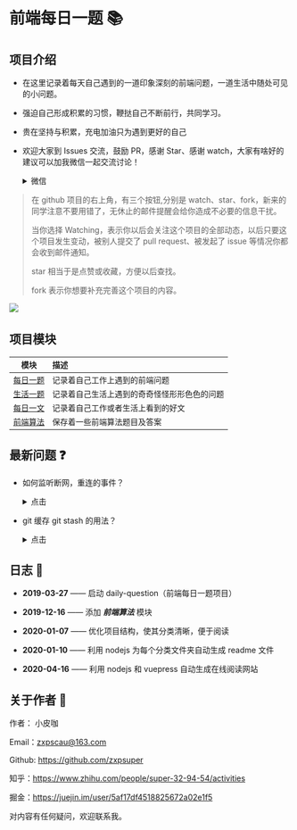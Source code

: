 # 前端每日一题 :books:

## 项目介绍

- 在这里记录着每天自己遇到的一道印象深刻的前端问题，一道生活中随处可见的小问题。

- 强迫自己形成积累的习惯，鞭挞自己不断前行，共同学习。

- 贵在坚持与积累，充电加油只为遇到更好的自己

- 欢迎大家到 Issues 交流，鼓励 PR，感谢 Star、感谢 watch，大家有啥好的建议可以加我微信一起交流讨论！

  <details>
  <summary>微信</summary>

  ![](./image/wechat.png)

  </details>

> 在 github 项目的右上角，有三个按钮,分别是 watch、star、fork，新来的同学注意不要用错了，无休止的邮件提醒会给你造成不必要的信息干扰。
>
> 当你选择 Watching，表示你以后会关注这个项目的全部动态，以后只要这个项目发生变动，被别人提交了 pull request、被发起了 issue 等情况你都会收到邮件通知。
>
> star 相当于是点赞或收藏，方便以后查找。
>
> fork 表示你想要补充完善这个项目的内容。

![](./image/fork_and_star.jpg)

## 项目模块

|           模块            | 描述                                         |
| :-----------------------: | :------------------------------------------- |
| [每日一题](./front_end/)  | 记录着自己工作上遇到的前端问题               |
|    [生活一题](./life/)    | 记录着自己生活上遇到的奇奇怪怪形形色色的问题 |
|  [每日一文](./article/)   | 记录着自己工作或者生活上看到的好文           |
| [前端算法](./algorithm//) | 保存着一些前端算法题目及答案                 |

## 最新问题 :question:

- 如何监听断网，重连的事件？

  <details>
  <summary>点击</summary>

  ```js
  window.addEventListener('offline', function () {
    onLine = false;
  });
  window.addEventListener('online', function () {
    if (onLine == false) {
      onLine = true;
      reLine();
    }
  });
  ```

  </details>

- git 缓存 git stash 的用法？

  <details>
  <summary>点击</summary>

  （1）git stash save "save message" : 执行存储时，添加备注，方便查找，只有 git stash 也要可以的，但查找时不方便识别。

  （2）git stash list ：查看 stash 了哪些存储

  （3）git stash show ：显示做了哪些改动，默认 show 第一个存储,如果要显示其他存贮，后面加 stash@{\$num}，比如第二个 git stash show stash@{1}

  （4）git stash show -p : 显示第一个存储的改动，如果想显示其他存存储，命令：git stash show stash@{\$num} -p ，比如第二个：git stash show stash@{1} -p

  （5）git stash apply :应用某个存储,但不会把存储从存储列表中删除，默认使用第一个存储,即 stash@{0}，如果要使用其他个，git stash apply stash@{\$num} ， 比如第二个：git stash apply stash@{1}

  （6）git stash pop ：命令恢复之前缓存的工作目录，将缓存堆栈中的对应 stash 删除，并将对应修改应用到当前的工作目录下,默认为第一个 stash,即 stash@{0}，如果要应用并删除其他 stash，命令：git stash pop stash@{\$num} ，比如应用并删除第二个：git stash pop stash@{1}

  （7）git stash drop stash@{$num} ：丢弃stash@{$num}存储，从列表中删除这个存储

  （8）git stash clear ：删除所有缓存的 stash

  </details>

## 日志 :ledger:

- **2019-03-27** —— 启动 daily-question（前端每日一题项目）

- **2019-12-16** —— 添加 **_前端算法_** 模块

- **2020-01-07** —— 优化项目结构，使其分类清晰，便于阅读

- **2020-01-10** —— 利用 nodejs 为每个分类文件夹自动生成 readme 文件

- **2020-04-16** —— 利用 nodejs 和 vuepress 自动生成在线阅读网站

## 关于作者 :boy:

作者： 小皮咖

Email：zxpscau@163.com

Github: https://github.com/zxpsuper

知乎：https://www.zhihu.com/people/super-32-94-54/activities

掘金：https://juejin.im/user/5af17df4518825672a02e1f5

对内容有任何疑问，欢迎联系我。
